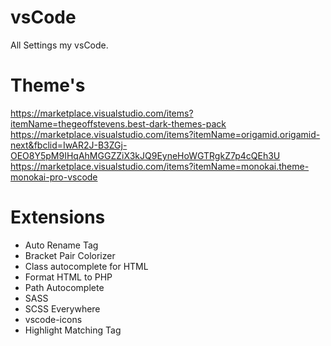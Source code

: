 # vsCode
All Settings my vsCode.

# Theme's
https://marketplace.visualstudio.com/items?itemName=thegeoffstevens.best-dark-themes-pack
https://marketplace.visualstudio.com/items?itemName=origamid.origamid-next&fbclid=IwAR2J-B3ZGj-OEO8Y5pM9IHqAhMGGZZiX3kJQ9EyneHoWGTRgkZ7p4cQEh3U
https://marketplace.visualstudio.com/items?itemName=monokai.theme-monokai-pro-vscode


# Extensions
- Auto Rename Tag
- Bracket Pair Colorizer
- Class autocomplete for HTML
- Format HTML to PHP
- Path Autocomplete
- SASS
- SCSS Everywhere
- vscode-icons
- Highlight Matching Tag
